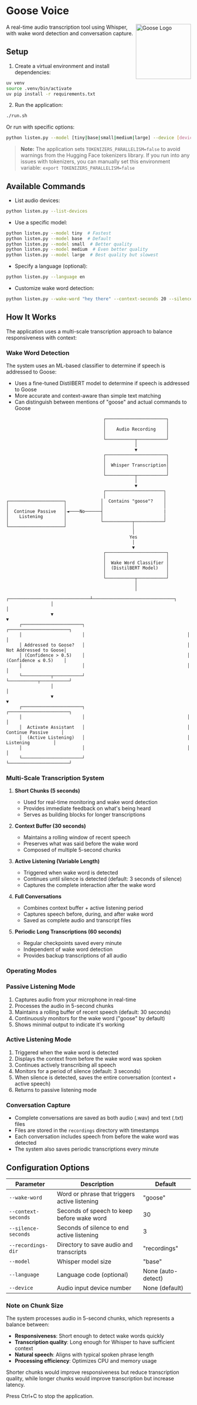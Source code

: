 # Goose Voice

<img src="goose.png" alt="Goose Logo" width="150" align="right"/>

A real-time audio transcription tool using Whisper, with wake word detection and conversation capture.

## Setup

1. Create a virtual environment and install dependencies:
```bash
uv venv
source .venv/bin/activate
uv pip install -r requirements.txt
```

2. Run the application:
```bash
./run.sh
```

Or run with specific options:
```bash
python listen.py --model [tiny|base|small|medium|large] --device [device_number]
```

> **Note:** The application sets `TOKENIZERS_PARALLELISM=false` to avoid warnings from the Hugging Face tokenizers library. If you run into any issues with tokenizers, you can manually set this environment variable: `export TOKENIZERS_PARALLELISM=false`

## Available Commands

- List audio devices:
```bash
python listen.py --list-devices
```

- Use a specific model:
```bash
python listen.py --model tiny  # Fastest
python listen.py --model base  # Default
python listen.py --model small  # Better quality
python listen.py --model medium  # Even better quality
python listen.py --model large  # Best quality but slowest
```

- Specify a language (optional):
```bash
python listen.py --language en
```

- Customize wake word detection:
```bash
python listen.py --wake-word "hey there" --context-seconds 20 --silence-seconds 5
```

## How It Works

The application uses a multi-scale transcription approach to balance responsiveness with context:

### Wake Word Detection

The system uses an ML-based classifier to determine if speech is addressed to Goose:

- Uses a fine-tuned DistilBERT model to determine if speech is addressed to Goose
- More accurate and context-aware than simple text matching
- Can distinguish between mentions of "goose" and actual commands to Goose

```
                                     ┌───────────────────────┐
                                     │                       │
                                     │    Audio Recording    │
                                     │                       │
                                     └───────────┬───────────┘
                                                 │
                                                 ▼
                                     ┌───────────────────────┐
                                     │                       │
                                     │  Whisper Transcription│
                                     │                       │
                                     └───────────┬───────────┘
                                                 │
                                                 ▼
                                     ┌──────────────────────┐
                                     │                      │
┌─────────────────────┐             │  Contains "goose"?    │ 
│                     │             │                       │
│  Continue Passive   │◄────No──────┤                       |
│    Listening        │             │                       │
│                     │             └───────────┬───────────┘
└─────────────────────┘                         │            
                                                │
                                               Yes
                                                │
                                                ▼
                                     ┌───────────────────────┐
                                     │                       │
                                     │  Wake Word Classifier │
                                     │  (DistilBERT Model)   │
                                     │                       │
                                     └───────────┬───────────┘
                                                 │
                                                 │
                 ┌───────────────────────────────┴───────────────────────────────┐
                 │                                                               │
                 ▼                                                               ▼
     ┌───────────────────────┐                                       ┌───────────────────────┐
     │                       │                                       │                       │
     │ Addressed to Goose?   │                                       │ Not Addressed to Goose│
     │ (Confidence > 0.5)    │                                       │ (Confidence ≤ 0.5)    │
     │                       │                                       │                       │
     └───────────┬───────────┘                                       └───────────┬───────────┘
                 │                                                               │
                 ▼                                                               ▼
     ┌───────────────────────┐                                       ┌───────────────────────┐
     │                       │                                       │                       │
     │  Activate Assistant   │                                       │  Continue Passive     │
     │  (Active Listening)   │                                       │     Listening         │
     │                       │                                       │                       │
     └───────────────────────┘                                       └───────────────────────┘
```

### Multi-Scale Transcription System

1. **Short Chunks (5 seconds)**
   - Used for real-time monitoring and wake word detection
   - Provides immediate feedback on what's being heard
   - Serves as building blocks for longer transcriptions

2. **Context Buffer (30 seconds)**
   - Maintains a rolling window of recent speech
   - Preserves what was said before the wake word
   - Composed of multiple 5-second chunks

3. **Active Listening (Variable Length)**
   - Triggered when wake word is detected
   - Continues until silence is detected (default: 3 seconds of silence)
   - Captures the complete interaction after the wake word

4. **Full Conversations**
   - Combines context buffer + active listening period
   - Captures speech before, during, and after wake word
   - Saved as complete audio and transcript files

5. **Periodic Long Transcriptions (60 seconds)**
   - Regular checkpoints saved every minute
   - Independent of wake word detection
   - Provides backup transcriptions of all audio

### Operating Modes

### Passive Listening Mode
1. Captures audio from your microphone in real-time
2. Processes the audio in 5-second chunks
3. Maintains a rolling buffer of recent speech (default: 30 seconds)
4. Continuously monitors for the wake word ("goose" by default)
5. Shows minimal output to indicate it's working

### Active Listening Mode
1. Triggered when the wake word is detected
2. Displays the context from before the wake word was spoken
3. Continues actively transcribing all speech
4. Monitors for a period of silence (default: 3 seconds)
5. When silence is detected, saves the entire conversation (context + active speech)
6. Returns to passive listening mode

### Conversation Capture
- Complete conversations are saved as both audio (.wav) and text (.txt) files
- Files are stored in the `recordings` directory with timestamps
- Each conversation includes speech from before the wake word was detected
- The system also saves periodic transcriptions every minute

## Configuration Options

| Parameter | Description | Default |
|-----------|-------------|---------|
| `--wake-word` | Word or phrase that triggers active listening | "goose" |
| `--context-seconds` | Seconds of speech to keep before wake word | 30 |
| `--silence-seconds` | Seconds of silence to end active listening | 3 |
| `--recordings-dir` | Directory to save audio and transcripts | "recordings" |
| `--model` | Whisper model size | "base" |
| `--language` | Language code (optional) | None (auto-detect) |
| `--device` | Audio input device number | None (default) |

### Note on Chunk Size

The system processes audio in 5-second chunks, which represents a balance between:
- **Responsiveness**: Short enough to detect wake words quickly
- **Transcription quality**: Long enough for Whisper to have sufficient context
- **Natural speech**: Aligns with typical spoken phrase length
- **Processing efficiency**: Optimizes CPU and memory usage

Shorter chunks would improve responsiveness but reduce transcription quality, while longer chunks would improve transcription but increase latency.

Press Ctrl+C to stop the application.